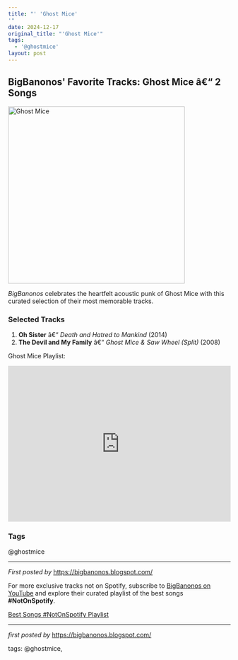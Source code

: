 ```yaml
---
title: "' 'Ghost Mice'
'"
date: 2024-12-17
original_title: "'Ghost Mice'"
tags:
  - '@ghostmice'
layout: post
---
```

<h2>BigBanonos' Favorite Tracks: Ghost Mice â€“ 2 Songs</h2> <div > <a href="https://i.ytimg.com/vi/YT9XwEQV-Ps/sddefault.jpg"> <img src="https://i.ytimg.com/vi/YT9XwEQV-Ps/sddefault.jpg" alt="Ghost Mice" width="400" /> </a>
</div> <p><em>BigBanonos</em> celebrates the heartfelt acoustic punk of Ghost Mice with this curated selection of their most memorable tracks.</p> <h3>Selected Tracks</h3>
<ol> <li><strong>Oh Sister</strong> â€“ <em>Death and Hatred to Mankind</em> (2014)</li> <li><strong>The Devil and My Family</strong> â€“ <em>Ghost Mice & Saw Wheel (Split)</em> (2008)</li>
</ol> <p>Ghost Mice Playlist:</p>
<iframe src="https://open.spotify.com/embed/playlist/1nfun9HnZkrDQBTEYlDy4q?utm_source=generator" width="100%" height="352" frameBorder="0" allowfullscreen="" allow="autoplay; clipboard-write; encrypted-media; fullscreen; picture-in-picture" loading="lazy"></iframe> <h3>Tags</h3>
<p>@ghostmice</p> <hr />
<p><em>First posted by</em> <a href="https://bigbanonos.blogspot.com/" rel="noopener" target="_new">https://bigbanonos.blogspot.com/</a></p>


<!--Subscribe and Playlist Links-->
<div>
    <p>For more exclusive tracks not on Spotify, subscribe to <a href="https://www.youtube.com/@BigBanonos" target="_blank">BigBanonos on YouTube</a> and explore their curated playlist of the best songs <strong>#NotOnSpotify</strong>.</p>
    <p><a href="https://www.youtube.com/playlist?list=PLtuNtuTatqI0kFahUCbtbfenC_ET5O_tr" target="_blank">Best Songs #NotOnSpotify Playlist<br /></a></p></div>

<hr />

<p><em>first posted by</em> <a href="https://bigbanonos.blogspot.com/" rel="noopener" target="_new">https://bigbanonos.blogspot.com/</a></p>

<p>tags: @ghostmice,</p>
